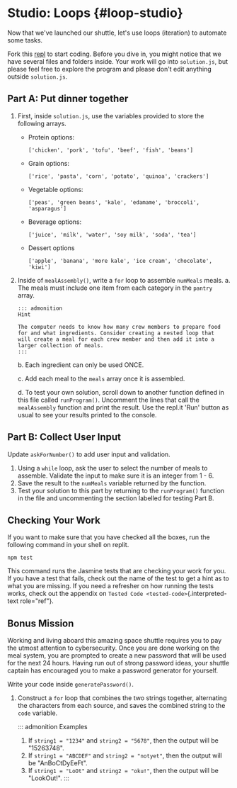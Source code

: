 # Studio: Loops {#loop-studio}

Now that we\'ve launched our shuttle, let\'s use loops (iteration) to
automate some tasks.

Fork this [repl](https://replit.com/@launchcode/loopsstudio) to start
coding. Before you dive in, you might notice that we have several files
and folders inside. Your work will go into `solution.js`, but please
feel free to explore the program and please don\'t edit anything outside
`solution.js`.

## Part A: Put dinner together

1.  First, inside `solution.js`, use the variables provided to store the
    following arrays.
    -   Protein options:

            ['chicken', 'pork', 'tofu', 'beef', 'fish', 'beans']

    -   Grain options:

            ['rice', 'pasta', 'corn', 'potato', 'quinoa', 'crackers']

    -   Vegetable options:

            ['peas', 'green beans', 'kale', 'edamame', 'broccoli', 'asparagus']

    -   Beverage options:

            ['juice', 'milk', 'water', 'soy milk', 'soda', 'tea']

    -   Dessert options

            ['apple', 'banana', 'more kale', 'ice cream', 'chocolate', 'kiwi']
2.  Inside of `mealAssembly()`, write a `for` loop to assemble
    `numMeals` meals.
    a.  The meals must include one item from each category in the
        `pantry` array.

        ::: admonition
        Hint

        The computer needs to know how many crew members to prepare food
        for and what ingredients. Consider creating a nested loop that
        will create a meal for each crew member and then add it into a
        larger collection of meals.
        :::

    b.  Each ingredient can only be used ONCE.

    c.  Add each meal to the `meals` array once it is assembled.

    d.  To test your own solution, scroll down to another function
        defined in this file called `runProgram()`. Uncomment the lines
        that call the `mealAssembly` function and print the result. Use
        the repl.it \'Run\' button as usual to see your results printed
        to the console.

## Part B: Collect User Input

Update `askForNumber()` to add user input and validation.

1.  Using a `while` loop, ask the user to select the number of meals to
    assemble. Validate the input to make sure it is an integer from 1 -
    6.
2.  Save the result to the `numMeals` variable returned by the function.
3.  Test your solution to this part by returning to the `runProgram()`
    function in the file and uncommenting the section labelled for
    testing Part B.

## Checking Your Work

If you want to make sure that you have checked all the boxes, run the
following command in your shell on replit.

    npm test

This command runs the Jasmine tests that are checking your work for you.
If you have a test that fails, check out the name of the test to get a
hint as to what you are missing. If you need a refresher on how running
the tests works, check out the appendix on
`Tested Code <tested-code>`{.interpreted-text role="ref"}.

## Bonus Mission

Working and living aboard this amazing space shuttle requires you to pay
the utmost attention to cybersecurity. Once you are done working on the
meal system, you are prompted to create a new password that will be used
for the next 24 hours. Having run out of strong password ideas, your
shuttle captain has encouraged you to make a password generator for
yourself.

Write your code inside `generatePassword()`.

1.  Construct a `for` loop that combines the two strings together,
    alternating the characters from each source, and saves the combined
    string to the `code` variable.

    ::: admonition
    Examples

    1.  If `string1 = "1234"` and `string2 = "5678"`, then the output
        will be \"15263748\".
    2.  If `string1 = "ABCDEF"` and `string2 = "notyet"`, then the
        output will be \"AnBoCtDyEeFt\".
    3.  If `string1 = "LoOt"` and `string2 = "oku!"`, then the output
        will be \"LookOut!\".
    :::
